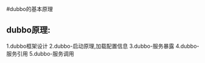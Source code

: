 #dubbo的基本原理

## dubbo原理:
  1.dubbo框架设计
  2.dubbo-启动原理,加载配置信息
  3.dubbo-服务暴露
  4.dubbo-服务引用
  5.dubbo-服务调用
